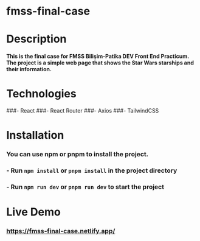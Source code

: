 # fmss-final-case

# Description
#### This is the final case for FMSS Bilişim-Patika DEV Front End Practicum. The project is a simple web page that shows the Star Wars starships and their information.

# Technologies
###- React
###- React Router
###- Axios
###- TailwindCSS

# Installation
### You can  use npm or pnpm to install the project. 


### - Run `npm install` or `pnpm install` in the project directory
### - Run `npm run dev` or `pnpm run dev` to start the project

# Live Demo

### https://fmss-final-case.netlify.app/


